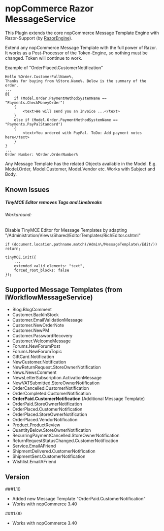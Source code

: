 nopCommerce Razor MessageService
=========

This Plugin extends the core nopCommerce Message Template Engine with Razor-Support (by [RazorEngine]).

Extend any nopCommerce Message Template with the full power of Razor. It works as a Post-Processor of the Token-Engine, so nothing must be changed. Token will continue to work.

Example of "OrderPlaced.CustomerNotification"

```
Hello %Order.CustomerFullName%, 
Thanks for buying from %Store.Name%. Below is the summary of the order. 
...
@{
	if (Model.Order.PaymentMethodSystemName == "Payments.CheckMoneyOrder")
	{
		<text>We will send you an Invoice ...</text>
	}
	else if (Model.Order.PaymentMethodSystemName == "Payments.PayPalStandard")
	{
		<text>You ordered with PayPal. ToDo: Add payment notes here</text>
	}
}
...
Order Number: %Order.OrderNumber%
```

Any Message Template has the related Objects available in the Model. E.g. Model.Order, Model.Customer, Model.Vendor etc.  Works with Subject and Body.


Known Issues
-------
##### TinyMCE Editor removes <text> Tags and Linebreaks
###### Workaround:
Disable TinyMCE Editor for Message Templates by adapting "/Administration/Views/Shared/EditorTemplates/RichEditor.cshtml"
```
if (document.location.pathname.match(/Admin\/MessageTemplate\/Edit/)) return;

tinyMCE.init({
    ...
    extended_valid_elements: "text",
    forced_root_blocks: false
});
```


Supported Message Templates (from IWorkflowMessageService)
----
* Blog.BlogComment
* Customer.BackInStock
* Customer.EmailValidationMessage
* Customer.NewOrderNote
* Customer.NewPM
* Customer.PasswordRecovery
* Customer.WelcomeMessage
* Forums.NewForumPost
* Forums.NewForumTopic
* GiftCard.Notification
* NewCustomer.Notification
* NewReturnRequest.StoreOwnerNotification
* News.NewsComment
* NewsLetterSubscription.ActivationMessage
* NewVATSubmitted.StoreOwnerNotification
* OrderCancelled.CustomerNotification
* OrderCompleted.CustomerNotification
* **OrderPaid.CustomerNotification** (Additional Message Template)
* OrderPaid.StoreOwnerNotification
* OrderPlaced.CustomerNotification
* OrderPlaced.StoreOwnerNotification
* OrderPlaced.VendorNotification
* Product.ProductReview
* QuantityBelow.StoreOwnerNotification
* RecurringPaymentCancelled.StoreOwnerNotification
* ReturnRequestStatusChanged.CustomerNotification
* Service.EmailAFriend
* ShipmentDelivered.CustomerNotification
* ShipmentSent.CustomerNotification
* Wishlist.EmailAFriend



Version
----
###1.10
* Added new Message Template "OrderPaid.CustomerNotification"
* Works with nopCommerce 3.40 

###1.00
* Works with nopCommerce 3.40

[RazorEngine]:https://github.com/Antaris/RazorEngine
